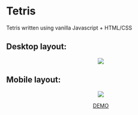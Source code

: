 # Tetris
Tetris written using vanilla Javascript + HTML/CSS

## Desktop layout:

<p align="center">
  <img src="https://user-images.githubusercontent.com/29631366/185742181-206accd6-2839-4957-ac91-10206018bf53.png">
</p>

## Mobile layout:

<p align="center">
  <img src="https://user-images.githubusercontent.com/29631366/185744013-b02df86c-6ab9-47f2-8953-2b82837098a9.png">
</p>

<p align="center">
  <a href="https://povorozniuk.github.io/Tetris">DEMO</a>
</p>
